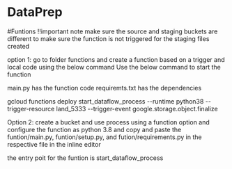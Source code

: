# DataPrep

#Funtions
!!important note make sure the source  and staging buckets are different to make sure the function is not triggered for the staging files created

option 1: go to folder functions  and create a function based on a trigger  and local code using the below command
Use the below command to start the function

main.py has the function code
requiremts.txt has the dependencies 

gcloud functions deploy start_dataflow_process     --runtime python38     --trigger-resource land_5333 --trigger-event google.storage.object.finalize

Option 2: 
create a bucket and use process using a function option  and configure the function as python 3.8  and copy and paste the funtion/main.py, funtion/setup.py, and fution/requirements.py in the respective file in the inline editor 


the entry poit for the funtion is start_dataflow_process
